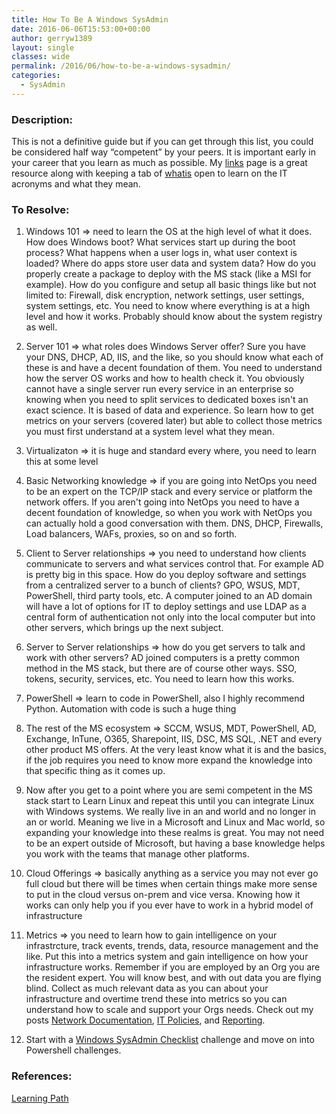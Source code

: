 ```yaml
---
title: How To Be A Windows SysAdmin
date: 2016-06-06T15:53:00+00:00
author: gerryw1389
layout: single
classes: wide
permalink: /2016/06/how-to-be-a-windows-sysadmin/
categories:
  - SysAdmin
---
```

<!--more-->

### Description:

This is not a definitive guide but if you can get through this list, you could be considered half way &#8220;competent&#8221; by your peers. It is important early in your career that you learn as much as possible. My [links](https://automationadmin.com/2016/02/bookmarks/) page is a great resource along with keeping a tab of [whatis](http://whatis.techtarget.com/) open to learn on the IT acronyms and what they mean.

### To Resolve:

1. Windows 101 => need to learn the OS at the high level of what it does. How does Windows boot? What services start up during the boot process? What happens when a user logs in, what user context is loaded? Where do apps store user data and system data? How do you properly create a package to deploy with the MS stack (like a MSI for example). How do you configure and setup all basic things like but not limited to: Firewall, disk encryption, network settings, user settings, system settings, etc. You need to know where everything is at a high level and how it works. Probably should know about the system registry as well.

2. Server 101 => what roles does Windows Server offer? Sure you have your DNS, DHCP, AD, IIS, and the like, so you should know what each of these is and have a decent foundation of them. You need to understand how the server OS works and how to health check it. You obviously cannot have a single server run every service in an enterprise so knowing when you need to split services to dedicated boxes isn't an exact science. It is based of data and experience. So learn how to get metrics on your servers (covered later) but able to collect those metrics you must first understand at a system level what they mean.

3. Virtualizaton => it is huge and standard every where, you need to learn this at some level

4. Basic Networking knowledge => if you are going into NetOps you need to be an expert on the TCP/IP stack and every service or platform the network offers. If you aren't going into NetOps you need to have a decent foundation of knowledge, so when you work with NetOps you can actually hold a good conversation with them. DNS, DHCP, Firewalls, Load balancers, WAFs, proxies, so on and so forth.

5. Client to Server relationships => you need to understand how clients communicate to servers and what services control that. For example AD is pretty big in this space. How do you deploy software and settings from a centralized server to a bunch of clients? GPO, WSUS, MDT, PowerShell, third party tools, etc. A computer joined to an AD domain will have a lot of options for IT to deploy settings and use LDAP as a central form of authentication not only into the local computer but into other servers, which brings up the next subject.

6. Server to Server relationships => how do you get servers to talk and work with other servers? AD joined computers is a pretty common method in the MS stack, but there are of course other ways. SSO, tokens, security, services, etc. You need to learn how this works.

7. PowerShell => learn to code in PowerShell, also I highly recommend Python. Automation with code is such a huge thing

8. The rest of the MS ecosystem => SCCM, WSUS, MDT, PowerShell, AD, Exchange, InTune, O365, Sharepoint, IIS, DSC, MS SQL, .NET and every other product MS offers. At the very least know what it is and the basics, if the job requires you need to know more expand the knowledge into that specific thing as it comes up.

9. Now after you get to a point where you are semi competent in the MS stack start to Learn Linux and repeat this until you can integrate Linux with Windows systems. We really live in an and world and no longer in an or world. Meaning we live in a Microsoft and Linux and Mac world, so expanding your knowledge into these realms is great. You may not need to be an expert outside of Microsoft, but having a base knowledge helps you work with the teams that manage other platforms.

10. Cloud Offerings => basically anything as a service you may not ever go full cloud but there will be times when certain things make more sense to put in the cloud versus on-prem and vice versa. Knowing how it works can only help you if you ever have to work in a hybrid model of infrastructure

11. Metrics => you need to learn how to gain intelligence on your infrastrcture, track events, trends, data, resource management and the like. Put this into a metrics system and gain intelligence on how your infrastructure works. Remember if you are employed by an Org you are the resident expert. You will know best, and with out data you are flying blind. Collect as much relevant data as you can about your infrastructure and overtime trend these into metrics so you can understand how to scale and support your Orgs needs. Check out my posts [Network Documentation](https://automationadmin.com/2016/11/network-documentation/), [IT Policies](https://automationadmin.com/2016/05/it-policies-overview/), and [Reporting](https://automationadmin.com/2017/01/documentation-for-reporting/).

12. Start with a [Windows SysAdmin Checklist](https://automationadmin.com/2016/10/windows-sysadmin-checklist/) challenge and move on into Powershell challenges.

### References:

[Learning Path](https://www.reddit.com/r/sysadmin/comments/4mr954/learning_path)